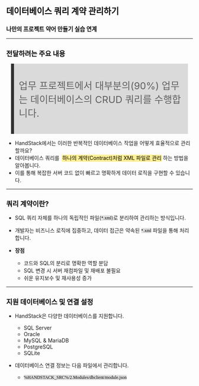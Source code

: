 ﻿---
marp: true
theme: gaia
_class: lead
footer: QCN
paginate: true
backgroundColor: #fff
---

<style>
:root {
  font-family: Pretendard;
  --border-color: #303030;
  --text-color: #0a0a0a;
  --bg-color-alt: #dadada;
  --mark-background: #ffef92;
}

h1 {
  border-bottom: none;
  font-size: 1.6em;
}

h2 {
  border-bottom: none;
  font-size: 1.3em;
}

h3 {
  font-size: 1.1em;
}

h4 {
  font-size: 1.05em;
}

h5 {
  font-size: 1em;
}

h6 {
  font-size: 0.9em;
}

h1,
h2,
h3,
h4,
h5,
h6 {
  color: var(--text-color);
}

code:not([class*="language-"]) {
  font-family: D2Coding;
  color: #000;
  vertical-align: text-bottom;
  background-color: rgba(100, 100, 100, 0.2);
}

section {
  padding: 1rem;
  border-bottom: 1px solid #000;
  background-image: linear-gradient(to bottom right, #f7f7f7 0%, #d3d3d3 100%);
}

section > h2 {
  border-bottom: 4px solid #17344f;
}

section table {
    margin: auto;
    margin-top: 1rem;
    font-size: 28px;
}

section::after {
  font-size: 0.75em;
  content: attr(data-marpit-pagination) " / " attr(data-marpit-pagination-total);
}

img[alt~="center"] {
  display: block;
  margin: 0 auto;
}

blockquote {
  font-size: 26px;
  border-left: 8px solid var(--border-color);
  background: var(--bg-color-alt);
  margin: 0.5em;
  padding: 0.5em;
}

blockquote::before,
blockquote::after {
    content: '';
}

mark {
  background-color: var(--mark-background);
  padding: 0 2px 2px;
  border-radius: 4px;
  margin: 0 2px;
}

section.tinytext>p,
section.tinytext>ul,
section.tinytext>blockquote {
  font-size: 0.65em;
}
</style>

# 데이터베이스 쿼리 계약 관리하기

### 나만의 프로젝트 약어 만들기 실습 연계

---

## 전달하려는 주요 내용

> 업무 프로젝트에서 대부분의(90%) 업무는 데이터베이스의 CRUD 쿼리를 수행합니다.

- HandStack에서는 이러한 반복적인 데이터베이스 작업을 어떻게 효율적으로 관리할까요?
- 데이터베이스 쿼리를 <mark>하나의 계약(Contract)처럼 XML 파일로 관리</mark>하는 방법을 알아봅니다.
- 이를 통해 복잡한 서버 코드 없이 빠르고 명확하게 데이터 로직을 구현할 수 있습니다.

---

## 쿼리 계약이란?

- SQL 쿼리 자체를 하나의 독립적인 파일(`*.xml`)로 분리하여 관리하는 방식입니다.
- 개발자는 비즈니스 로직에 집중하고, 데이터 접근은 약속된 `*.xml` 파일을 통해 처리합니다.

- **장점**
  - 코드와 SQL의 분리로 명확한 역할 분담
  - SQL 변경 시 서버 재컴파일 및 재배포 불필요
  - 쉬운 유지보수 및 재사용성 증가

---

## 지원 데이터베이스 및 연결 설정

- HandStack은 다양한 데이터베이스를 지원합니다.
  - SQL Server
  - Oracle
  - MySQL & MariaDB
  - PostgreSQL
  - SQLite

- 데이터베이스 연결 정보는 다음 파일에서 관리합니다.
  - `%HANDSTACK_SRC%/2.Modules/dbclient/module.json`

